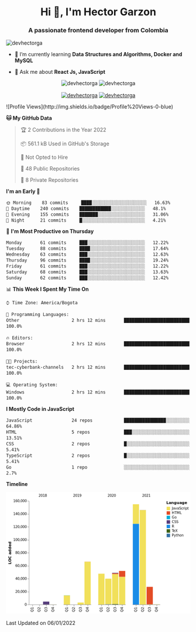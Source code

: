 <h1 align="center">Hi 👋, I'm Hector Garzon</h1>
<h3 align="center">A passionate frontend developer from Colombia</h3>

<p align="left"> <img src="https://komarev.com/ghpvc/?username=devhectorga" alt="devhectorga" /> </p>

- 🌱 I’m currently learning **Data Structures and Algorithms, Docker and MySQL**

- 💬 Ask me about **React Js, JavaScript**

<p align="center"> <img src="https://github-readme-stats.vercel.app/api?username=devhectorga&count_private=true&show_icons=true" alt="devhectorga" /> <img src="https://github-readme-stats.vercel.app/api/top-langs/?username=devhectorga&layout=compact" alt="devhectorga" /></p>

<p align="center">
<a href="https://twitter.com/devhectorga" target="blank"><img align="center" src="https://cdn.jsdelivr.net/npm/simple-icons@3.0.1/icons/twitter.svg" alt="devhectorga" height="20" width="20" /></a>
<a href="https://linkedin.com/in/devhectorga" target="blank"><img align="center" src="https://cdn.jsdelivr.net/npm/simple-icons@3.0.1/icons/linkedin.svg" alt="devhectorga" height="20" width="20" /></a>
</p>
<!--START_SECTION:waka-->
![Profile Views](http://img.shields.io/badge/Profile%20Views-0-blue)

**🐱 My GitHub Data** 

> 🏆 2 Contributions in the Year 2022
 > 
> 📦 561.1 kB Used in GitHub's Storage 
 > 
> 🚫 Not Opted to Hire
 > 
> 📜 48 Public Repositories 
 > 
> 🔑 8 Private Repositories  
 > 
**I'm an Early 🐤** 

```text
🌞 Morning    83 commits     ████░░░░░░░░░░░░░░░░░░░░░   16.63% 
🌆 Daytime    240 commits    ████████████░░░░░░░░░░░░░   48.1% 
🌃 Evening    155 commits    ███████░░░░░░░░░░░░░░░░░░   31.06% 
🌙 Night      21 commits     █░░░░░░░░░░░░░░░░░░░░░░░░   4.21%

```
📅 **I'm Most Productive on Thursday** 

```text
Monday       61 commits     ███░░░░░░░░░░░░░░░░░░░░░░   12.22% 
Tuesday      88 commits     ████░░░░░░░░░░░░░░░░░░░░░   17.64% 
Wednesday    63 commits     ███░░░░░░░░░░░░░░░░░░░░░░   12.63% 
Thursday     96 commits     ████░░░░░░░░░░░░░░░░░░░░░   19.24% 
Friday       61 commits     ███░░░░░░░░░░░░░░░░░░░░░░   12.22% 
Saturday     68 commits     ███░░░░░░░░░░░░░░░░░░░░░░   13.63% 
Sunday       62 commits     ███░░░░░░░░░░░░░░░░░░░░░░   12.42%

```


📊 **This Week I Spent My Time On** 

```text
⌚︎ Time Zone: America/Bogota

💬 Programming Languages: 
Other                    2 hrs 12 mins       █████████████████████████   100.0%

🔥 Editors: 
Browser                  2 hrs 12 mins       █████████████████████████   100.0%

🐱‍💻 Projects: 
tec-cyberbank-channels   2 hrs 12 mins       █████████████████████████   100.0%

💻 Operating System: 
Windows                  2 hrs 12 mins       █████████████████████████   100.0%

```

**I Mostly Code in JavaScript** 

```text
JavaScript               24 repos            ████████████████░░░░░░░░░   64.86% 
HTML                     5 repos             ███░░░░░░░░░░░░░░░░░░░░░░   13.51% 
CSS                      2 repos             █░░░░░░░░░░░░░░░░░░░░░░░░   5.41% 
TypeScript               2 repos             █░░░░░░░░░░░░░░░░░░░░░░░░   5.41% 
Go                       1 repo              ░░░░░░░░░░░░░░░░░░░░░░░░░   2.7%

```


**Timeline**

![Chart not found](https://raw.githubusercontent.com/devHectorGa/devHectorGa/master/charts/bar_graph.png) 


 Last Updated on 06/01/2022
<!--END_SECTION:waka-->
